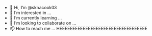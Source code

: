 - 👋 Hi, I’m @sknacook03
- 👀 I’m interested in ...
- 🌱 I’m currently learning ...
- 💞️ I’m looking to collaborate on ...
- 📫 How to reach me ...
HEEEEEEEEEEEEEEEEEEEEEEEEEEEEEEEEEE
<!---
sknacook03/sknacook03 is a ✨ special ✨ repository because its `README.md` (this file) appears on your GitHub profile.
You can click the Preview link to take a look at your changes.
--->
